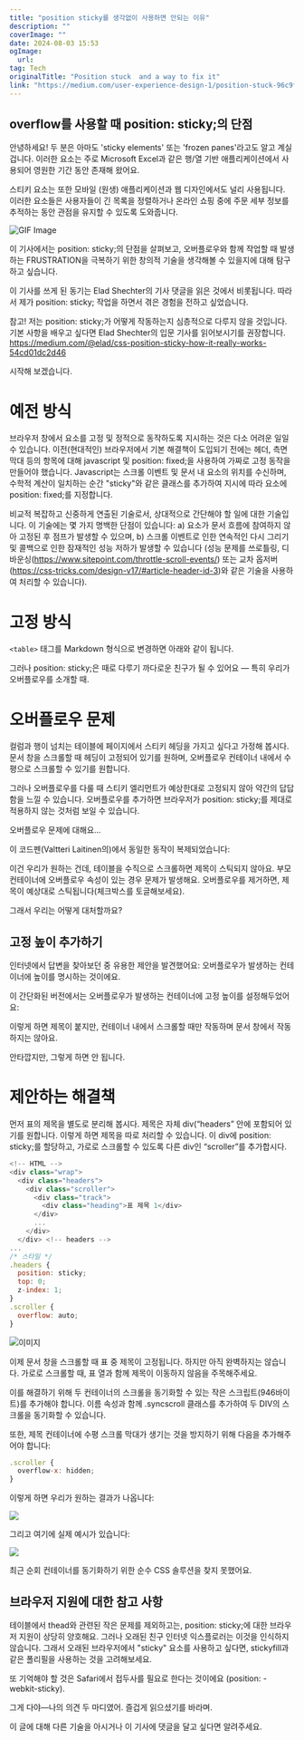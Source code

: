 ```yaml
---
title: "position sticky를 생각없이 사용하면 안되는 이유"
description: ""
coverImage: ""
date: 2024-08-03 15:53
ogImage: 
  url: 
tag: Tech
originalTitle: "Position stuck  and a way to fix it"
link: "https://medium.com/user-experience-design-1/position-stuck-96c9f55d9526"
---
```




## overflow를 사용할 때 position: sticky;의 단점

안녕하세요! 두 분은 아마도 'sticky elements' 또는 'frozen panes'라고도 알고 계실 겁니다. 이러한 요소는 주로 Microsoft Excel과 같은 행/열 기반 애플리케이션에서 사용되어 영원한 기간 동안 존재해 왔어요.

스티키 요소는 또한 모바일 (원생) 애플리케이션과 웹 디자인에서도 널리 사용됩니다. 이러한 요소들은 사용자들이 긴 목록을 정렬하거나 온라인 쇼핑 중에 주문 세부 정보를 추적하는 동안 관점을 유지할 수 있도록 도와줍니다.

![GIF Image](https://miro.medium.com/v2/resize:fit:1400/1*3nZKIeuc5a0yso6-SA2gAw.gif)

<div class="content-ad"></div>

이 기사에서는 position: sticky;의 단점을 살펴보고, 오버플로우와 함께 작업할 때 발생하는 FRUSTRATION을 극복하기 위한 창의적 기술을 생각해볼 수 있을지에 대해 탐구하고 싶습니다.

이 기사를 쓰게 된 동기는 Elad Shechter의 기사 댓글을 읽은 것에서 비롯됩니다. 따라서 제가 position: sticky; 작업을 하면서 겪은 경험을 전하고 싶었습니다.

참고! 저는 position: sticky;가 어떻게 작동하는지 심층적으로 다루지 않을 것입니다. 기본 사항을 배우고 싶다면 Elad Shechter의 입문 기사를 읽어보시기를 권장합니다. https://medium.com/@elad/css-position-sticky-how-it-really-works-54cd01dc2d46

시작해 보겠습니다.

<div class="content-ad"></div>

# 예전 방식

브라우저 창에서 요소를 고정 및 정적으로 동작하도록 지시하는 것은 다소 어려운 일일 수 있습니다. 이전(현대적인) 브라우저에서 기본 해결책이 도입되기 전에는 헤더, 측면 막대 등의 항목에 대해 javascript 및 position: fixed;을 사용하여 가짜로 고정 동작을 만들어야 했습니다. Javascript는 스크롤 이벤트 및 문서 내 요소의 위치를 수신하며, 수학적 계산이 일치하는 순간 "sticky"와 같은 클래스를 추가하여 지시에 따라 요소에 position: fixed;를 지정합니다.

비교적 복잡하고 신중하게 연출된 기술로서, 상대적으로 간단해야 할 일에 대한 기술입니다. 이 기술에는 몇 가지 명백한 단점이 있습니다:
a) 요소가 문서 흐름에 참여하지 않아 고정된 후 점프가 발생할 수 있으며,
b) 스크롤 이벤트로 인한 연속적인 다시 그리기 및 콜백으로 인한 잠재적인 성능 저하가 발생할 수 있습니다 (성능 문제를 쓰로틀링, 디바운싱(https://www.sitepoint.com/throttle-scroll-events/) 또는 교차 옵저버(https://css-tricks.com/design-v17/#article-header-id-3)와 같은 기술을 사용하여 처리할 수 있습니다).

# 고정 방식

<div class="content-ad"></div>

`<table>` 태그를 Markdown 형식으로 변경하면 아래와 같이 됩니다.

<div class="content-ad"></div>

그러나 position: sticky;은 때로 다루기 까다로운 친구가 될 수 있어요 — 특히 우리가 오버플로우를 소개할 때.

# 오버플로우 문제

컬럼과 행이 넘치는 테이블에 페이지에서 스티키 헤딩을 가지고 싶다고 가정해 봅시다. 문서 창을 스크롤할 때 헤딩이 고정되어 있기를 원하며, 오버플로우 컨테이너 내에서 수평으로 스크롤할 수 있기를 원합니다.

그러나 오버플로우를 다룰 때 스티키 엘리먼트가 예상한대로 고정되지 않아 약간의 답답함을 느낄 수 있습니다. 오버플로우를 추가하면 브라우저가 position: sticky;를 제대로 적용하지 않는 것처럼 보일 수 있습니다.

<div class="content-ad"></div>

오버플로우 문제에 대해요...

이 코드펜(Valtteri Laitinen의)에서 동일한 동작이 복제되었습니다:

이건 우리가 원하는 건데, 테이블을 수직으로 스크롤하면 제목이 스틱되지 않아요. 부모 컨테이너에 오버플로우 속성이 있는 경우 문제가 발생해요. 오버플로우를 제거하면, 제목이 예상대로 스틱됩니다(체크박스를 토글해보세요).

그래서 우리는 어떻게 대처할까요?

<div class="content-ad"></div>

## 고정 높이 추가하기

인터넷에서 답변을 찾아보던 중 유용한 제안을 발견했어요: 오버플로우가 발생하는 컨테이너에 높이를 명시하는 것이에요.

이 간단화된 버전에서는 오버플로우가 발생하는 컨테이너에 고정 높이를 설정해두었어요:

이렇게 하면 제목이 붙지만, 컨테이너 내에서 스크롤할 때만 작동하며 문서 창에서 작동하지는 않아요.

<div class="content-ad"></div>

안타깝지만, 그렇게 하면 안 됩니다.

# 제안하는 해결책

먼저 표의 제목을 별도로 분리해 봅시다. 제목은 자체 div(“headers” 안에 포함되어 있기를 원합니다. 이렇게 하면 제목을 따로 처리할 수 있습니다. 이 div에 position: sticky;를 할당하고, 가로로 스크롤할 수 있도록 다른 div인 “scroller”를 추가합시다.

```js
<!-- HTML -->
<div class="wrap">
  <div class="headers">
    <div class="scroller">
      <div class="track">
        <div class="heading">표 제목 1</div>
      </div>
      ...
    </div>
  </div> <!-- headers -->
...
/* 스타일 */
.headers {
  position: sticky;
  top: 0;
  z-index: 1;
}
.scroller {
  overflow: auto;
}
```

<div class="content-ad"></div>

![이미지](https://miro.medium.com/v2/resize:fit:1400/1*BWfyn1iSEY7vOqBH02Xihg.gif)

이제 문서 창을 스크롤할 때 표 중 제목이 고정됩니다. 하지만 아직 완벽하지는 않습니다. 가로로 스크롤할 때, 표 열과 함께 제목이 이동하지 않음을 주목해주세요.

이를 해결하기 위해 두 컨테이너의 스크롤을 동기화할 수 있는 작은 스크립트(946바이트)를 추가해야 합니다. 이름 속성과 함께 .syncscroll 클래스를 추가하여 두 DIV의 스크롤을 동기화할 수 있습니다.

또한, 제목 컨테이너에 수평 스크롤 막대가 생기는 것을 방지하기 위해 다음을 추가해주어야 합니다:

<div class="content-ad"></div>

```js
.scroller {
  overflow-x: hidden;
}
```

이렇게 하면 우리가 원하는 결과가 나옵니다:

<img src="https://miro.medium.com/v2/resize:fit:1400/1*sgqPD_LVrqrCVs81g2Rkvg.gif" />

그리고 여기에 실제 예시가 있습니다:

<div class="content-ad"></div>

<img src="https://miro.medium.com/v2/resize:fit:1400/1*N_YlSmYVqO0bx81XT6vwAA.gif" />

최근 순회 컨테이너를 동기화하기 위한 순수 CSS 솔루션을 찾지 못했어요.

## 브라우저 지원에 대한 참고 사항

테이블에서 thead와 관련된 작은 문제를 제외하고는, position: sticky;에 대한 브라우저 지원이 상당히 양호해요. 그러나 오래된 친구 인터넷 익스플로러는 이것을 인식하지 않습니다. 그래서 오래된 브라우저에서 "sticky" 요소를 사용하고 싶다면, stickyfill과 같은 폴리필을 사용하는 것을 고려해보세요.

<div class="content-ad"></div>

또 기억해야 할 것은 Safari에서 접두사를 필요로 한다는 것이에요 (position: -webkit-sticky).

그게 다야—나의 의견 두 마디였어. 즐겁게 읽으셨기를 바라며.

이 글에 대해 다른 기술을 아시거나 이 기사에 댓글을 달고 싶다면 알려주세요.
